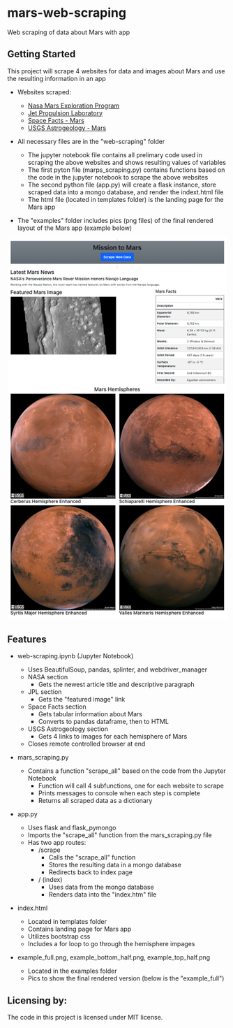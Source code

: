 # mars-web-scraping

Web scraping of data about Mars with app

## Getting Started

This project will scrape 4 websites for data and images about Mars and use the resulting information in an app

- Websites scraped:
  - [Nasa Mars Exploration Program](https://mars.nasa.gov/news/ "Nasa Mars Exploration Program")
  - [Jet Propulsion Laboratory](https://data-class-jpl-space.s3.amazonaws.com/JPL_Space/index.html "Jet Propulsion Laboratory")
  - [Space Facts - Mars](https://space-facts.com/mars/ "Space Facts - Mars")
  - [USGS Astrogeology - Mars](https://astrogeology.usgs.gov/search/results?q=hemisphere+enhanced&k1=target&v1=Mars "USGS Atrogeology - Mars")

- All necessary files are in the "web-scraping" folder
  - The jupyter notebook file contains all prelimary code used in scraping the above websites and shows resulting values of variables
  - The first pyton file (marps_scraping.py) contains functions based on the code in the jupyter notebook to scrape the above websites
  - The second python file (app.py) will create a flask instance, store scraped data into a mongo database, and render the indext.html file
  - The html file (located in templates folder) is the landing page for the Mars app

- The "examples" folder includes pics (png files) of the final rendered layout of the Mars app (example below)

![Example of Mars App](https://github.com/Seltsam1/mars-web-scraping/blob/main/web-scraping/examples/example_full.png)

## Features

- web-scraping.ipynb (Jupyter Notebook)
  - Uses BeautifulSoup, pandas, splinter, and webdriver_manager
  - NASA section
    - Gets the newest article title and descriptive paragraph
  - JPL section
    - Gets the "featured image" link
  - Space Facts section
    - Gets tabular information about Mars
    - Converts to pandas dataframe, then to HTML
  - USGS Astrogeology section
    - Gets 4 links to images for each hemisphere of Mars
  - Closes remote controlled browser at end

- mars_scraping.py
  - Contains a function "scrape_all" based on the code from the Jupyter Notebook
    - Function will call 4 subfunctions, one for each website to scrape
    - Prints messages to console when each step is complete
    - Returns all scraped data as a dictionary

- app.py
  - Uses flask and flask_pymongo
  - Imports the "scrape_all" function from the mars_scraping.py file
  - Has two app routes:
    - /scrape
      - Calls the "scrape_all" function
      - Stores the resulting data in a mongo database
      - Redirects back to index page
    - / (index)
      - Uses data from the mongo database
      - Renders data into the "index.htm" file

- index.html
  - Located in templates folder
  - Contains landing page for Mars app
  - Utilizes bootstrap css
  - Includes a for loop to go through the hemisphere impages

- example_full.png, example_bottom_half.png, example_top_half.png
  - Located in the examples folder
  - Pics to show the final rendered version (below is the "example_full")

## Licensing by:

The code in this project is licensed under MIT license.
